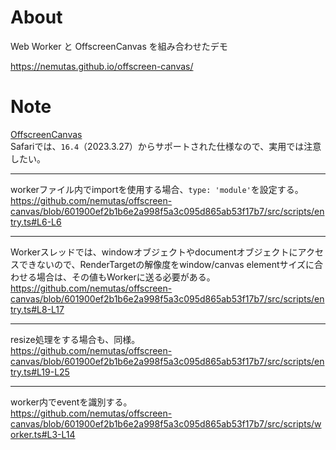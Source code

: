 # About

Web Worker と OffscreenCanvas を組み合わせたデモ

https://nemutas.github.io/offscreen-canvas/

# Note
[OffscreenCanvas](https://developer.mozilla.org/ja/docs/Web/API/OffscreenCanvas)  
Safariでは、`16.4`（2023.3.27）からサポートされた仕様なので、実用では注意したい。

---
workerファイル内でimportを使用する場合、`type: 'module'`を設定する。  
https://github.com/nemutas/offscreen-canvas/blob/601900ef2b1b6e2a998f5a3c095d865ab53f17b7/src/scripts/entry.ts#L6-L6

---
Workerスレッドでは、windowオブジェクトやdocumentオブジェクトにアクセスできないので、RenderTargetの解像度をwindow/canvas elementサイズに合わせる場合は、その値もWorkerに送る必要がある。  
https://github.com/nemutas/offscreen-canvas/blob/601900ef2b1b6e2a998f5a3c095d865ab53f17b7/src/scripts/entry.ts#L8-L17

---
resize処理をする場合も、同様。  
https://github.com/nemutas/offscreen-canvas/blob/601900ef2b1b6e2a998f5a3c095d865ab53f17b7/src/scripts/entry.ts#L19-L25

---
worker内でeventを識別する。  
https://github.com/nemutas/offscreen-canvas/blob/601900ef2b1b6e2a998f5a3c095d865ab53f17b7/src/scripts/worker.ts#L3-L14
